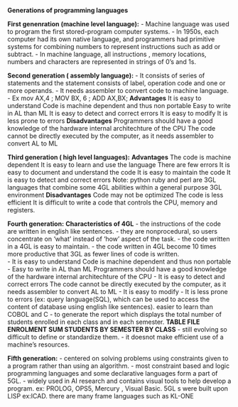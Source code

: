 **Generations of programming languages**

**First genenration (machine level language):**
		- Machine language was used to program the first stored-program computer systems.
		- In 1950s, each computer had its own native language, and programmers had primitive systems for combining numbers to represent instructions such as add or subtract.
		- In machine language, all instructions , memory locations, numbers and characters are represented in strings of 0’s and 1s.
    
**Second generation ( assembly language):**
    - It consists of series of statements and the statement consists of label, operation code and one or more operands.
    - It needs assembler to convert code to machine language.
    - Ex mov AX,4 ; MOV BX, 6 ; ADD AX,BX;
    **Advantages**
      It is easy to understand Code is machine dependent and thus non portable
      Easy to write in AL than ML 
      It is easy to detect and correct errors 
      It is easy to modify
      It is less prone to errors
    **Disadvantages**
      Programmers should have a good knowledge of the hardware internal architechture of the CPU
      The code cannot be directly executed by the computer, as it needs assembler to convert AL to ML
      
**Third generation ( high level languages):**
    **Advantages** 
      The code is machine dependent 
      It is easy to learn and use the language 
      There are few errors 
      It is easy to document and understand the code
      It is easy to maintain the code
      It is easy to detect and correct errors
      Note: python ruby and perl are 3GL languages that combine some 4GL abilities within a general purpose 3GL environment
    **Disadvantages**
      Code may not be optimized
      The code is less efficient
      It is difficult to write a code that controls the CPU, memory and registers.
      
**Fourth generation:**
    **Characteristics of 4GL**
      - the instructions of the code are written in english like sentences.
      - they are nonprocedural, so users concentrate on ‘what’ instead of ‘how’ aspect of the task.
      - the code written in a 4GL is easy to maintain.
      - the code written in 4GL become 10 times more productive that 3GL as fewer lines of code is written.     
      - It is easy to understand Code is machine dependent and thus non portable
      - Easy to write in AL than ML Programmers should have a good knowledge of the hardware internal architechture of the CPU
      - It is easy to detect and correct errors The code cannot be directly executed by the computer, as it needs assembler to convert AL to ML 
      - It is easy to modify
      - It is less prone to errors
      (ex: query language(SQL), which can be used to access the content of database using english like sentences). easier to learn than COBOL and C
      - to generate the report which displays the total number of students enrolled in each class and in each semester.
      **TABLE FILE ENROLMENT**
      **SUM STUDENTS BY SEMESTER BY CLASS**
        - still evolving so difficult to define or standardize them.
        - it doesnot make efficient use of a machine’s resources.
        
**Fifth generation:**
      - centered on solving problems using constraints given to a program rather than using an algorithm.
      - most constraint based and logic programming languages and some declarative languages form a part of 5GL.
      - widely used in AI research and contains visual tools to help develop a program. ex: PROLOG, OPS5, Mercury , Visual Basic.
      5GL s were built upon LISP ex:ICAD. there are many frame languages such as KL-ONE
     
